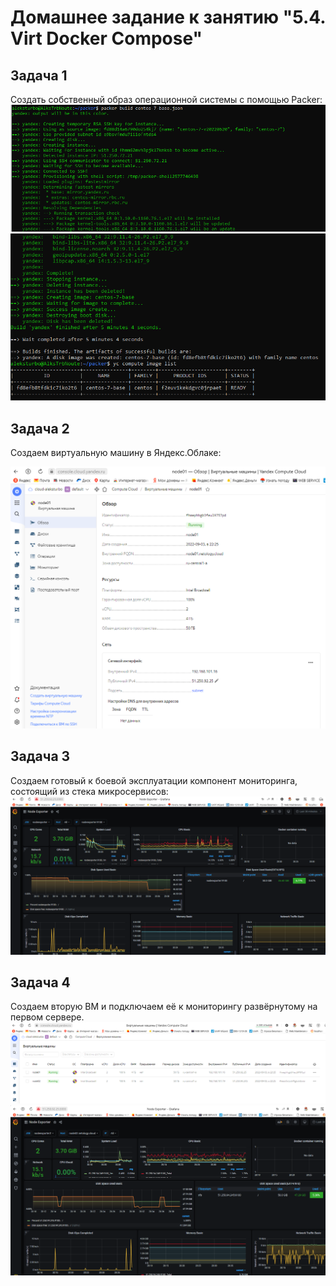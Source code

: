 # Домашнее задание к занятию "5.4. Virt Docker Compose"

## Задача 1

Создать собственный образ операционной системы с помощью Packer:
![Packer YC iso create pic1](https://github.com/AleksTurbo/devops-netology/blob/main/packer%20ya%20img%20create%20-%20pic1.png "Packer YC iso create pic1")
![Packer YC iso create pic2](https://github.com/AleksTurbo/devops-netology/blob/main/packer%20ya%20img%20create%20-%20pic2.png "Packer YC iso create pic2")

## Задача 2

Создаем виртуальную машину в Яндекс.Облаке:

![YC node 1 VM](https://github.com/AleksTurbo/devops-netology/blob/main/YC%20node%201%20VM.png "YC node 1 VM")

## Задача 3

Создаем готовый к боевой эксплуатации компонент мониторинга, состоящий из стека микросервисов:
![Grafana metrics node1](https://github.com/AleksTurbo/devops-netology/blob/main/Grafana%20metrics%20node1.png "Grafana metrics node1")

## Задача 4

Создаем вторую ВМ и подключаем её к мониторингу развёрнутому на первом сервере.
![YC create 2 VM](https://github.com/AleksTurbo/devops-netology/blob/main/YC%202%20VM%202.png "YC create 2 VM")
![Grafana metrics node2](https://github.com/AleksTurbo/devops-netology/blob/main/Grafana%20metrics%20node2.png "Grafana metrics node2")
